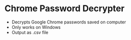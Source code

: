 # Chrome Password Decrypter <br>
- Decrypts Google Chrome passwords saved on computer
- Only works on Windows
- Output as .csv file
